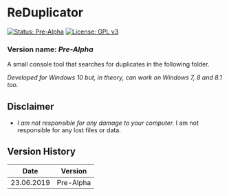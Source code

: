 # ReDuplicator

[![Status: Pre-Alpha](https://img.shields.io/badge/Status-Pre--Alpha-black.svg?style=for-the-badge)](#)
[![License: GPL v3](https://img.shields.io/badge/License-GPL%20v3-black.svg?style=for-the-badge)](https://www.gnu.org/licenses/gpl-3.0)

<!--
[![Status: Alpha](https://img.shields.io/badge/Status-Alpha-red.svg?style=for-the-badge)](#)
[![Status: Beta](https://img.shields.io/badge/Status-Beta-orange.svg?style=for-the-badge)](#)
[![Status: Pre-Release](https://img.shields.io/badge/Status-Pre--Release-yellow.svg?style=for-the-badge)](#)
[![Status: Release](https://img.shields.io/badge/Status-Release-green.svg?style=for-the-badge)](#)

[![Latest Release](https://img.shields.io/badge/Latest-Release-blue.svg?style=for-the-badge)](https://github.com/MikronT/ReDuplicator/releases/latest)
-->

### Version name: *Pre-Alpha*

A small console tool that searches for duplicates in the following folder.

*Developed for Windows 10 but, in theory, can work on Windows 7, 8 and 8.1 too.*



## Disclaimer
- *I am not responsible for any damage to your computer.* I am not responsible for any lost files or data.



## Version History
| Date       | Version    |
|------------|------------|
| 23.06.2019 | Pre-Alpha  |